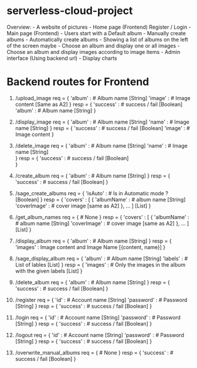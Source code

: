 # serverless-cloud-project
Overview:
    - A website of pictures
    - Home page (Frontend)
        Register / Login
    - Main page (Frontend)
        - Users start with a Default album
        - Manually create albums
        - Automatically create albums
        - Showing a list of albums on the left of the screen maybe
        - Choose an album and display one or all images
        - Choose an album and display images according to image items
    - Admin interface (Using backend url)
        - Display charts

# Backend routes for Frontend
1.  /upload_image
    req = {
        'album' : # Album name [String]
        'image' : # Image content [Same as A2]
    }
    resp = {
        'success' : # success / fail [Boolean] 
        'album'   : # Album name [String]
    }

2.  /display_image
    req = {
        'album' : # Album name [String]
        'name'  : # Image name [String]
    }
    resp = {
        'success' : # success / fail [Boolean] 
        'image'   : # Image content 
    }

3.  /delete_image
    req = {
        'album' : # Album name [String]
        'name'  : # Image name [String]        
    }
    resp = {
        'success' : # success / fail [Boolean]       
    }

4.  /create_album
    req = {
        'album' : # Album name [String]
    }
    resp = {
        'success' : # success / fail [Boolean]
    }

5.  /sage_create_albums
    req = {
        'isAuto' : # Is in Automatic mode ? [Boolean]
    }
    resp = {
        'covers' : [
            {
                'albumName' : # album name  [String]
                'coverImage' : # cover image [same as A2]
            },
            ...
        ] [List]
    }

6.  /get_album_names
    req = {
        # None
    }
    resp = {
        'covers' : [
            {
                'albumName' : # album name  [String]
                'coverImage' : # cover image [same as A2]
            },
            ...
        ] [List]
    }

7.  /display_album
    req = {
        'album' : # Album name [String]
    }
    resp = {
        'images' : Image content and Image Name [{content, name}]
    }

8.  /sage_display_album
    req = {
        'album'  : # Album name [String]
        'labels' : # List of lables [List] 
    }
    resp = {
        'images' : # Only the images in the album with the given labels [List]
    }

9. /delete_album
    req = {
        'album'  : # Album name [String]
    }
    resp = {
        'success' : # success / fail [Boolean]
    }

10. /register
    req = {
        'id'       : # Account name [String]
        'password' : # Password     [String]
    }
    resp = {
        'success' : # success / fail [Boolean]
    }

11. /login
    req = {
        'id'       : # Account name [String]
        'password' : # Password     [String]
    }
    resp = {
        'success' : # success / fail [Boolean]
    }

12. /logout
    req = {
        'id'       : # Account name [String]
        'password' : # Password     [String]
    }
    resp = {
        'success' : # success / fail [Boolean]
    }

13. /overwrite_manual_albums
    req = {
        # None
    }
    resp = {
        'success' : # success / fail [Boolean] 
    }
